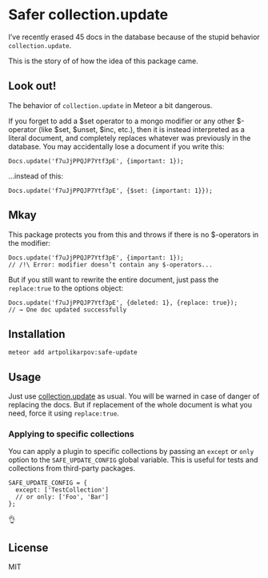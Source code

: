 # Safer collection.update

I’ve recently erased 45 docs in the database because of the stupid behavior `collection.update`.

This is the story of of how the idea of this package came.

## Look out!
The behavior of `collection.update` in Meteor a bit dangerous.

If you forget to add a $set operator to a mongo modifier or any other $-operator (like $set, $unset, $inc, etc.), then it is instead interpreted as a literal document, and completely replaces whatever was previously in the database.
You may accidentally lose a document if you write this:
```
Docs.update('f7uJjPPQJP7Ytf3pE', {important: 1});
```

...instead of this:
```
Docs.update('f7uJjPPQJP7Ytf3pE', {$set: {important: 1}});
```


## Mkay
This package protects you from this and throws if there is no $-operators in the modifier:
```
Docs.update('f7uJjPPQJP7Ytf3pE', {important: 1});
// /!\ Error: modifier doesn’t contain any $-operators...
```

But if you still want to rewrite the entire document, just pass the `replace:true` to the options object:
```
Docs.update('f7uJjPPQJP7Ytf3pE', {deleted: 1}, {replace: true});
// → One doc updated successfully
```


## Installation
```
meteor add artpolikarpov:safe-update
```

## Usage
Just use [collection.update](http://docs.meteor.com/#/full/update) as usual. You will be warned in case of danger of replacing the docs.
But if replacement of the whole document is what you need, force it using `replace:true`.

### Applying to specific collections

You can apply a plugin to specific collections by passing an `except` or `only` option to the `SAFE_UPDATE_CONFIG` global variable. This is useful for tests and collections from third-party packages.
```
SAFE_UPDATE_CONFIG = {
  except: ['TestCollection']
  // or only: ['Foo', 'Bar']
};
```

:ok_hand:

## License
MIT
